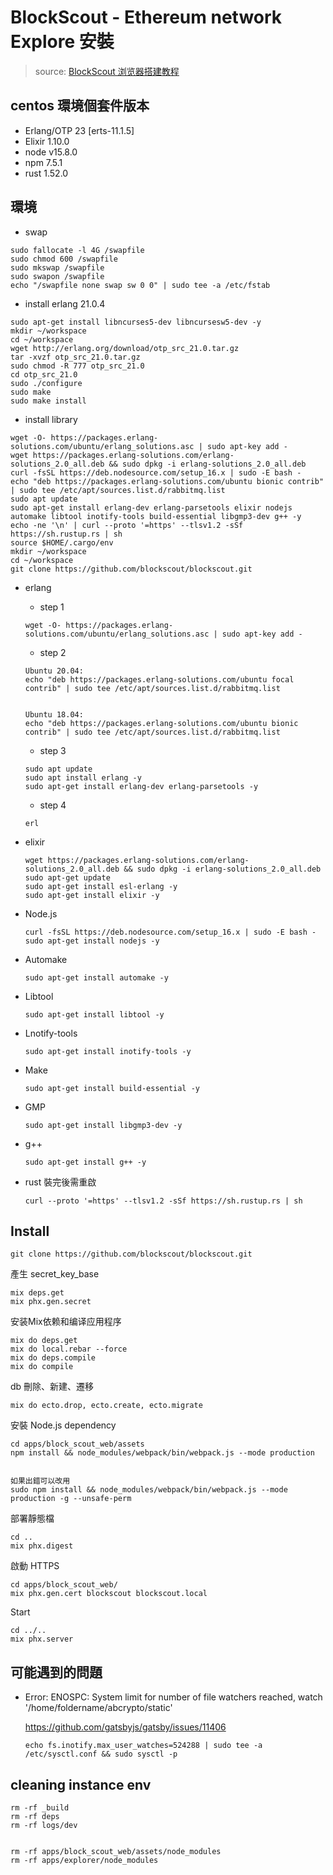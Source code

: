 # BlockScout - Ethereum network Explore 安裝

> source: [BlockScout 浏览器搭建教程](https://www.jianshu.com/p/40bbc588058f)

## centos 環境個套件版本

- Erlang/OTP 23 [erts-11.1.5]
- Elixir 1.10.0
- node v15.8.0
- npm 7.5.1
- rust 1.52.0

## 環境

- swap
```shell
sudo fallocate -l 4G /swapfile
sudo chmod 600 /swapfile
sudo mkswap /swapfile
sudo swapon /swapfile
echo "/swapfile none swap sw 0 0" | sudo tee -a /etc/fstab
```

- install erlang 21.0.4
```shell
sudo apt-get install libncurses5-dev libncursesw5-dev -y
mkdir ~/workspace
cd ~/workspace
wget http://erlang.org/download/otp_src_21.0.tar.gz
tar -xvzf otp_src_21.0.tar.gz
sudo chmod -R 777 otp_src_21.0
cd otp_src_21.0
sudo ./configure
sudo make
sudo make install
```

- install library
```shell
wget -O- https://packages.erlang-solutions.com/ubuntu/erlang_solutions.asc | sudo apt-key add -
wget https://packages.erlang-solutions.com/erlang-solutions_2.0_all.deb && sudo dpkg -i erlang-solutions_2.0_all.deb
curl -fsSL https://deb.nodesource.com/setup_16.x | sudo -E bash -
echo "deb https://packages.erlang-solutions.com/ubuntu bionic contrib" | sudo tee /etc/apt/sources.list.d/rabbitmq.list
sudo apt update
sudo apt-get install erlang-dev erlang-parsetools elixir nodejs automake libtool inotify-tools build-essential libgmp3-dev g++ -y
echo -ne '\n' | curl --proto '=https' --tlsv1.2 -sSf https://sh.rustup.rs | sh
source $HOME/.cargo/env
mkdir ~/workspace
cd ~/workspace
git clone https://github.com/blockscout/blockscout.git
```

- erlang

  - step 1

  ```
  wget -O- https://packages.erlang-solutions.com/ubuntu/erlang_solutions.asc | sudo apt-key add -
  ```
  
  - step 2

  
  ```
  Ubuntu 20.04:
  echo "deb https://packages.erlang-solutions.com/ubuntu focal contrib" | sudo tee /etc/apt/sources.list.d/rabbitmq.list
  
  
  Ubuntu 18.04:
  echo "deb https://packages.erlang-solutions.com/ubuntu bionic contrib" | sudo tee /etc/apt/sources.list.d/rabbitmq.list
  ```
  
  - step 3

  ```
  sudo apt update
  sudo apt install erlang -y
  sudo apt-get install erlang-dev erlang-parsetools -y
  ```
  
  - step 4

  ```
  erl
  ```
- elixir

  ```
  wget https://packages.erlang-solutions.com/erlang-solutions_2.0_all.deb && sudo dpkg -i erlang-solutions_2.0_all.deb
  sudo apt-get update
  sudo apt-get install esl-erlang -y
  sudo apt-get install elixir -y
  ```

- Node.js

  ```
  curl -fsSL https://deb.nodesource.com/setup_16.x | sudo -E bash -
  sudo apt-get install nodejs -y
  ```

- Automake

  ```
  sudo apt-get install automake -y
  ```
  
- Libtool

  ```
  sudo apt-get install libtool -y
  ```
  
- Lnotify-tools

  ```
  sudo apt-get install inotify-tools -y
  ```
  
- Make

  ```
  sudo apt-get install build-essential -y
  ```
  
- GMP

  ```
  sudo apt-get install libgmp3-dev -y
  ```

- g++

  ```
  sudo apt-get install g++ -y
  ```
  
- rust 裝完後需重啟

  ```
  curl --proto '=https' --tlsv1.2 -sSf https://sh.rustup.rs | sh
  ```

## Install

```
git clone https://github.com/blockscout/blockscout.git
```

產生 secret_key_base

```
mix deps.get
mix phx.gen.secret
```

安装Mix依赖和编译应用程序

```
mix do deps.get
mix do local.rebar --force
mix do deps.compile
mix do compile
```

db 刪除、新建、遷移

```
mix do ecto.drop, ecto.create, ecto.migrate
```

安裝 Node.js dependency

```
cd apps/block_scout_web/assets
npm install && node_modules/webpack/bin/webpack.js --mode production


如果出錯可以改用
sudo npm install && node_modules/webpack/bin/webpack.js --mode production -g --unsafe-perm
```

部署靜態檔

```
cd ..
mix phx.digest
```

啟動 HTTPS

```
cd apps/block_scout_web/
mix phx.gen.cert blockscout blockscout.local
```

Start

```
cd ../..
mix phx.server
```

## 可能遇到的問題

- Error: ENOSPC: System limit for number of file watchers reached, watch '/home/foldername/abcrypto/static'

  https://github.com/gatsbyjs/gatsby/issues/11406
  
  `echo fs.inotify.max_user_watches=524288 | sudo tee -a /etc/sysctl.conf && sudo sysctl -p`


## cleaning instance env

```
rm -rf _build
rm -rf deps
rm -rf logs/dev


rm -rf apps/block_scout_web/assets/node_modules
rm -rf apps/explorer/node_modules
```
